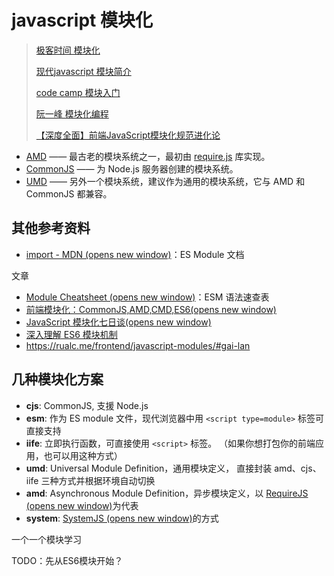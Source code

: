 # javascript 模块化

> [极客时间 模块化](https://interview.poetries.top/docs/base/improve.html#_13-%E6%A8%A1%E5%9D%97%E5%8C%96)
>
> [现代javascript 模块简介](https://zh.javascript.info/modules-intro)
>
> [code camp 模块入门](https://www.freecodecamp.org/chinese/news/javascript-modules-a-beginner-s-guide/)
>
> [阮一峰 模块化编程](https://www.ruanyifeng.com/blog/2012/10/javascript_module.html)
>
> [【深度全面】前端JavaScript模块化规范进化论](https://segmentfault.com/a/1190000023711059)

- [AMD](https://en.wikipedia.org/wiki/Asynchronous_module_definition) —— 最古老的模块系统之一，最初由 [require.js](http://requirejs.org/) 库实现。
- [CommonJS](http://wiki.commonjs.org/wiki/Modules/1.1) —— 为 Node.js 服务器创建的模块系统。
- [UMD](https://github.com/umdjs/umd) —— 另外一个模块系统，建议作为通用的模块系统，它与 AMD 和 CommonJS 都兼容。

## 其他参考资料

- [import - MDN (opens new window)](https://developer.mozilla.org/zh-CN/docs/Web/JavaScript/Reference/Statements/import)：ES Module 文档

文章

- [Module Cheatsheet (opens new window)](https://www.samanthaming.com/tidbits/79-module-cheatsheet)：ESM 语法速查表
- [前端模块化：CommonJS,AMD,CMD,ES6(opens new window)](https://juejin.im/post/5aaa37c8f265da23945f365c)
- [JavaScript 模块化七日谈(opens new window)](https://huangxuan.me/2015/07/09/js-module-7day/)
- [深入理解 ES6 模块机制](https://zhuanlan.zhihu.com/p/33843378)
- https://rualc.me/frontend/javascript-modules/#gai-lan

## 几种模块化方案

- **cjs**: CommonJS, 支援 Node.js
- **esm**: 作为 ES module 文件，现代浏览器中用 `<script type=module>` 标签可直接支持
- **iife**: 立即执行函数，可直接使用 `<script>` 标签。
  （如果你想打包你的前端应用，也可以用这种方式）
- **umd**: Universal Module Definition，通用模块定义，
  直接封装 amd、cjs、iife 三种方式并根据环境自动切换
- **amd**: Asynchronous Module Definition，异步模块定义，以 [RequireJS (opens new window)](https://requirejs.org/)为代表
- **system**: [SystemJS (opens new window)](https://github.com/systemjs/systemjs)的方式

一个一个模块学习

TODO：先从ES6模块开始？